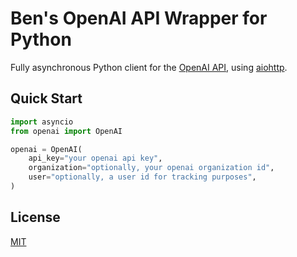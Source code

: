 # Ben's OpenAI API Wrapper for Python

Fully asynchronous Python client for the [OpenAI API], using [aiohttp].

[OpenAI API]: https://beta.openai.com/docs/api-reference
[aiohttp]: https://docs.aiohttp.org

## Quick Start

```python
import asyncio
from openai import OpenAI

openai = OpenAI(
    api_key="your openai api key",
    organization="optionally, your openai organization id",
    user="optionally, a user id for tracking purposes",
)
```

## License

[MIT](license.txt)
